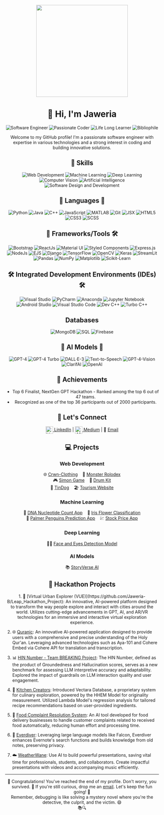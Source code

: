 <!-- Animated girl image -->
<p align="center">
  <img src="https://media.giphy.com/media/L1R1tvI9svkIWwpVYr/giphy.gif" width="300">
</p>

<h1 align="center">👋 Hi, I'm Jaweria</h1>
<p align="center">
  <img src="https://img.shields.io/badge/Software%20Engineer-💻-blue" alt="Software Engineer">
  <img src="https://img.shields.io/badge/Passionate%20Coder-👩‍💻-purple" alt="Passionate Coder">
  <img src="https://img.shields.io/badge/Life%20Long%20Learner-🌱-green" alt="Life Long Learner">
  <img src="https://img.shields.io/badge/Bibliophile-📚-orange" alt="Bibliophile">
</p>

<p align="center">Welcome to my GitHub profile! I'm a passionate software engineer with expertise in various technologies and a strong interest in coding and building innovative solutions.</p>

<h2 align="center">🚀 Skills</h2>
<p align="center">
  <img src="https://img.shields.io/badge/Web%20Development-🌐-orange" alt="Web Development">
  <img src="https://img.shields.io/badge/Machine%20Learning-⚙️-blue" alt="Machine Learning">
  <img src="https://img.shields.io/badge/Deep%20Learning-🧠-yellow" alt="Deep Learning">
  <img src="https://img.shields.io/badge/Computer%20Vision-👁️-blueviolet" alt="Computer Vision">
  <img src="https://img.shields.io/badge/Artificial%20Intelligence-🤖-green" alt="Artificial Intelligence">
  <img src="https://img.shields.io/badge/Software%20Design%20and%20Development-💡-blueviolet" alt="Software Design and Development">
</p>

<h2 align="center">🎨 Languages 🌈</h2>
<p align="center">
  <img src="https://img.shields.io/badge/Python-🐍-blue" alt="Python">
  <img src="https://img.shields.io/badge/Java-☕-red" alt="Java">
  <img src="https://img.shields.io/badge/C++-🌟-green" alt="C++">
  <img src="https://img.shields.io/badge/JavaScript-💫-yellow" alt="JavaScript">
  <img src="https://img.shields.io/badge/MATLAB-📊-purple" alt="MATLAB">
  <img src="https://img.shields.io/badge/Git-👩‍💻-orange" alt="Git">
  <img src="https://img.shields.io/badge/JSX-🚀-cyan" alt="JSX">
  <img src="https://img.shields.io/badge/HTML5-📝-lightgrey" alt="HTML5">
  <img src="https://img.shields.io/badge/CSS3-🌈-pink" alt="CSS3">
  <img src="https://img.shields.io/badge/SCSS-💃-blueviolet" alt="SCSS">
</p>

<h2 align="center">🧰 Frameworks/Tools 🛠️</h2>
<p align="center">
  <img src="https://img.shields.io/badge/Bootstrap-🅱️-blue" alt="Bootstrap">
  <img src="https://img.shields.io/badge/ReactJs-⚛️-blue" alt="ReactJs">
  <img src="https://img.shields.io/badge/Material%20UI-🎨-pink" alt="Material UI">
  <img src="https://img.shields.io/badge/Styled%20Components-👩‍💻-green" alt="Styled Components">
  <img src="https://img.shields.io/badge/Express.js-🚀-green" alt="Express.js">
  <img src="https://img.shields.io/badge/NodeJs-🟩-green" alt="NodeJs">
  <img src="https://img.shields.io/badge/EJS-📝-lightgrey" alt="EJS">
  <img src="https://img.shields.io/badge/Django-🐍-blue" alt="Django">
  <img src="https://img.shields.io/badge/TensorFlow-⚙️-orange" alt="TensorFlow">
  <img src="https://img.shields.io/badge/OpenCV-👁️-blueviolet" alt="OpenCV">
  <img src="https://img.shields.io/badge/Keras-🧠-yellow" alt="Keras">
  <img src="https://img.shields.io/badge/StreamLit-🌈-lightgrey" alt="StreamLit">
  <img src="https://img.shields.io/badge/Pandas-🐼-green" alt="Pandas">
  <img src="https://img.shields.io/badge/NumPy-🔢-blue" alt="NumPy">
  <img src="https://img.shields.io/badge/Matplotlib-📊-purple" alt="Matplotlib">
  <img src="https://img.shields.io/badge/Scikit--Learn-💻-yellowgreen" alt="Scikit-Learn">
</p>


<h2 align="center">🛠️ Integrated Development Environments (IDEs) 🛠️</h2>
<p align="center">
  <img src="https://img.shields.io/badge/Visual%20Studio-🚀-blue" alt="Visual Studio">
  <img src="https://img.shields.io/badge/PyCharm-🐍-orange" alt="PyCharm">
  <img src="https://img.shields.io/badge/Anaconda-🐍-green" alt="Anaconda">
  <img src="https://img.shields.io/badge/Jupyter%20Notebook-📔-blueviolet" alt="Jupyter Notebook">
  <img src="https://img.shields.io/badge/Android%20Studio-📱-green" alt="Android Studio">
  <img src="https://img.shields.io/badge/Visual%20Studio%20Code-🖥️-blue" alt="Visual Studio Code">
  <img src="https://img.shields.io/badge/Dev%20C++-💻-blue" alt="Dev C++">
  <img src="https://img.shields.io/badge/Turbo%20C++-💻-blue" alt="Turbo C++">
</p>

<h2 align="center">Databases</h2>
<p align="center">
  <img src="https://img.shields.io/badge/MongoDB-🍃-green" alt="MongoDB">
  <img src="https://img.shields.io/badge/SQL-💾-orange" alt="SQL">
  <img src="https://img.shields.io/badge/Firebase-🔥-yellow" alt="Firebase">
</p>

<h2 align="center">🧠 AI Models 🤖</h2>
<p align="center">
  <img src="https://img.shields.io/badge/GPT--4-🤯-blue" alt="GPT-4">
  <img src="https://img.shields.io/badge/GPT--4--Turbo-💥-orange" alt="GPT-4 Turbo">
  <img src="https://img.shields.io/badge/DALL·E--3-🎨-purple" alt="DALL·E-3">
  <img src="https://img.shields.io/badge/Text--to--Speech-🗣️-yellow" alt="Text-to-Speech">
  <img src="https://img.shields.io/badge/GPT--4--Vision-👁️-purple" alt="GPT-4-Vision">
  <img src="https://img.shields.io/badge/ClarifAI%20Models-🖼️-pink" alt="ClarifAI">
  <img src="https://img.shields.io/badge/OpenAI%20Models-🌐-blueviolet" alt="OpenAI">
</p>

<h2 align="center">🌟 Achievements</h2>
<ul align="center">
  <li>Top 6 Finalist, NextGen GPT Hackathon - Ranked among the top 6 out of 47 teams.</li>
  <li>Recognized as one of the top 36 participants out of 2000 participants.</li>
  <!-- Add more achievements here -->
</ul>

<h2 align="center">💌 Let's Connect</h2>
<p align="center">
  <a href="https://linkedin.com/in/jaweria-batool"><img src="https://img.icons8.com/color/48/000000/linkedin-circled--v2.png" alt="LinkedIn" width="24" height="24" style="vertical-align: middle;"> LinkedIn</a> |
  <a href="https://medium.com/@jaweriabatool.jbjb"><img src="https://simpleicons.org/icons/medium.svg" alt="Medium" width="24" height="24" style="vertical-align: middle;"> Medium</a> |
  <!-- 🌐 <a href="https://jaweria-b.github.io">Portfolio</a> | -->
  📧 <a href="mailto:bjaweria509@gmail.com">Email</a>
</p>

<h2 align="center">💻 Projects</h2>

<h3 align="center">Web Development</h3>
<p align="center">
  🌐 <a href="https://github.com/jaweria-b/Crwn-Clothing">Crwn-Clothing</a> &nbsp;&nbsp; 🦖 <a href="https://github.com/jaweria-b/Monster-Rolodex">Monster Rolodex</a> <br>
  🎮 <a href="https://github.com/jaweria-b/Simon-Game">Simon Game</a> &nbsp;&nbsp; 🥁 <a href="https://github.com/jaweria-b/Drum-Kit">Drum Kit</a> <br>
  🐶 <a href="https://github.com/jaweria-b/TinDog">TinDog</a> &nbsp;&nbsp; 🏖️ <a href="https://github.com/jaweria-b/Tourism-Website">Tourism Website</a>
</p>

<h3 align="center">Machine Learning</h3>
<p align="center">
  🧬 <a href="https://github.com/jaweria-b/DNA-Nucleotide-Count-App">DNA Nucleotide Count App</a> &nbsp;&nbsp; 🌸 <a href="https://github.com/jaweria-b/Iris-Flower-Classification">Iris Flower Classification</a> <br>
  🐧 <a href="https://github.com/jaweria-b/Palmer-Penguins-Prediction-App">Palmer Penguins Prediction App</a> &nbsp;&nbsp; 💹 <a href="https://github.com/jaweria-b/Stock-Price-App">Stock Price App</a>
</p>

<h3 align="center">Deep Learning</h3>
<p align="center">
  👩‍🔬 <a href="https://github.com/jaweria-b/Face-and-Eyes-Detection-Model">Face and Eyes Detection Model</a>
</p>

<h3 align="center">AI Models</h3>
<p align="center">
  📚 <a href="https://github.com/jaweria-b/StoryVerse-AI">StoryVerse AI</a>
</p>

<h2 align="center">💼 Hackathon Projects</h2>

<p align="center">
  1. 🌆 [Virtual Urban Explorer (VUE)](https://github.com/Jaweria-B/Leap_Hackathon_Project): An innovative, AI-powered platform designed to transform the way people explore and interact with cities around the world. Utilizes cutting-edge advancements in GPT, AI, and AR/VR technologies for an immersive and interactive virtual exploration experience.
  
  2. 🌐 [Quranic](https://github.com/jaweria-b/Quranic): An innovative AI-powered application designed to provide users with a comprehensive and precise understanding of the Holy Qur'an. Leveraging advanced technologies such as Aya-101 and Cohere Embed via Cohere API for translation and transcription.

  3. 📊 [HIN Number - Team BREAKING Project](https://github.com/Jaweria-B/HIN-BreakingFree): The HIN Number, defined as the product of Groundedness and Hallucination scores, serves as a new benchmark for assessing LLM interpretive accuracy and adaptability. Explored the impact of guardrails on LLM interaction quality and user engagement.

  4. 🍳 [Kitchen Creators](https://github.com/Jaweria-B/KitchenCreators-App): Introduced Vectara Database, a proprietary system for culinary exploration, powered by the HHEM Model for originality measurement. Utilized Lambda Model's regression analysis for tailored recipe recommendations based on user-provided ingredients.

  5. 🍔 [Food Complaint Resolution System](https://github.com/jaweria-b/Food-Complaint-Resolution-System): An AI tool developed for food delivery businesses to handle customer complaints related to received food automatically, reducing human effort and processing time.

  6. 📘 [Everdiver](https://github.com/jaweria-b/Everdiver): Leveraging large language models like Falcon, Everdiver enhances Evernote's search functions and builds knowledge from old notes, preserving privacy.

  7. ☁️ [WeatherWane](https://github.com/Jaweria-B/Weather_Vane): Use AI to build powerful presentations, saving vital time for professionals, students, and collaborators. Create impactful presentations with videos and accompanying music efficiently.
  
</p>

---
<p align="center">🎉 Congratulations! You've reached the end of my profile. Don't worry, you survived. 🥳 If you're still curious, drop me an <a href="mailto:bjaweria509@gmail.com">email</a>. Let's keep the fun going! 🚀 <br> Remember, debugging is like solving a mystery novel where you're the detective, the culprit, and the victim. 😄 <br> 📚🔍</p>


<!---
Jaweria-B/Jaweria-B is a ✨ special ✨ repository because its `README.md` (this file) appears on your GitHub profile.
You can click the Preview link to take a look at your changes.
--->

